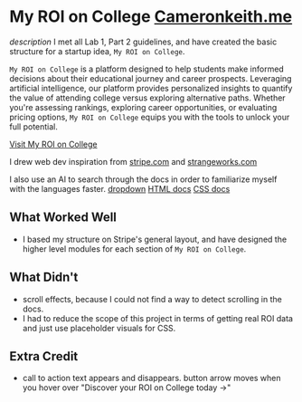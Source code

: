 # My ROI on College [Cameronkeith.me](http://cameronkeith.me)
*description*
I met all Lab 1, Part 2 guidelines, and have created the basic structure for a startup idea, `My ROI on College`.

`My ROI on College` is a platform designed to help students make informed decisions about their educational journey and career prospects. Leveraging artificial intelligence, our platform provides personalized insights to quantify the value of attending college versus exploring alternative paths. Whether you're assessing rankings, exploring career opportunities, or evaluating pricing options, `My ROI on College` equips you with the tools to unlock your full potential.

[Visit My ROI on College](http://cameronkeith.me)

I drew web dev inspiration from [stripe.com](http://stripe.com) and [strangeworks.com](http://strangeworks.com)

I also use an AI to search through the docs in order to familiarize myself with the languages faster.
[dropdown](https://css-tricks.com/the-checkbox-hack/)
[HTML docs](https://developer.mozilla.org/en-US/docs/Web/HTML)
[CSS docs](https://developer.mozilla.org/en-US/docs/Web/CSS)

## What Worked Well

- I based my structure on Stripe's general layout, and have designed the higher level modules for each section of `My ROI on College`. 

## What Didn't

- scroll effects, because I could not find a way to detect scrolling in the docs.
- I had to reduce the scope of this project in terms of getting real ROI data and just use placeholder visuals for CSS.

## Extra Credit
- call to action text appears and disappears. button arrow moves when you hover over "Discover your ROI on College today ->"
